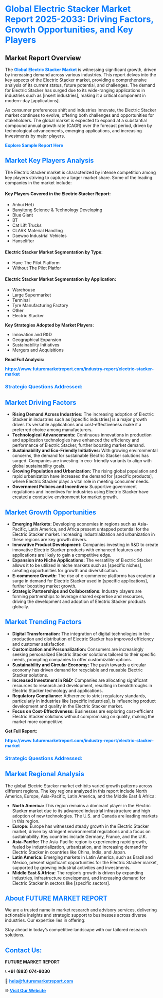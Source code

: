 <h1 style="color: #007BFF;">Global Electric Stacker Market Report 2025-2033: Driving Factors, Growth Opportunities, and Key Players</h1>

<section id="overview">
<h2>Market Report Overview</h2>
<p>The <a href="https://www.futuremarketreport.com/industry-report/electric-stacker-market" style="color: #007BFF; text-decoration: none;"><strong>Global Electric Stacker Market</strong></a> is witnessing significant growth, driven by increasing demand across various industries. This report delves into the key aspects of the Electric Stacker market, providing a comprehensive analysis of its current status, future potential, and challenges. The demand for Electric Stacker has surged due to its wide-ranging applications in industries such as [insert industries], making it a critical component in modern-day [applications].</p>
<p>As consumer preferences shift and industries innovate, the Electric Stacker market continues to evolve, offering both challenges and opportunities for stakeholders. The global market is expected to expand at a substantial compound annual growth rate (CAGR) over the forecast period, driven by technological advancements, emerging applications, and increasing investments by major players.</p>
</section>

<section id="overview">
<p><a href="https://www.futuremarketreport.com/request-sample/reportId=119913" style="color: #007BFF; text-decoration: none;"><strong>Explore Sample Report Here</strong></a></p>
</section>

<section id="key-players">
<h2 style="color: #007BFF;">Market Key Players Analysis</h2>
<p>The Electric Stacker market is characterized by intense competition among key players striving to capture a larger market share. Some of the leading companies in the market include:</p>
<h4>Key Players Covered in the Electric Stacker Report:</h4>
<ul><li>Anhui HeLi</li><li>Banyitong Science &amp; Technology Developing</li><li>Blue Giant</li><li>BT</li><li>Cat Lift Trucks</li><li>CLARK Material Handling</li><li>Daewoo Industrial Vehicles</li><li>Hanselifter</li></ul>
<h4>Electric Stacker Market Segmentation by Type:</h4>
<ul><li>Have The Pilot Platform</li><li>Without The Pilot Platfor</li></ul>

<h4>Electric Stacker Market Segmentation by Application:</h4>
<ul><li>Warehouse</li><li>Large Supermarket</li><li>Terminal</li><li>Tyre Manufacturing Factory</li><li>Other</li><li>Electric Stacker</li></ul>
<p><strong>Key Strategies Adopted by Market Players:</strong></p>
<ul>
<li>Innovation and R&D</li>
<li>Geographical Expansion</li>
<li>Sustainability Initiatives</li>
<li>Mergers and Acquisitions</li>
</ul>
</section>

<section>
<p><strong>Read Full Analysis: </strong></p><a href="https://www.futuremarketreport.com/industry-report/electric-stacker-market" style="color: #007BFF; text-decoration: none;"><strong>https://www.futuremarketreport.com/industry-report/electric-stacker-market</strong></a>
<h3 style="color: #007BFF;">Strategic Questions Addressed:</h3>
</section>

<section id="driving-factors">
<h2 style="color: #007BFF;">Market Driving Factors</h2>
<ul>
<li><strong>Rising Demand Across Industries:</strong> The increasing adoption of Electric Stacker in industries such as [specific industries] is a major growth driver. Its versatile applications and cost-effectiveness make it a preferred choice among manufacturers.</li>
<li><strong>Technological Advancements:</strong> Continuous innovations in production and application technologies have enhanced the efficiency and performance of Electric Stacker, further boosting market demand.</li>
<li><strong>Sustainability and Eco-Friendly Initiatives:</strong> With growing environmental concerns, the demand for sustainable Electric Stacker solutions has surged. Companies are investing in eco-friendly variants to align with global sustainability goals.</li>
<li><strong>Growing Population and Urbanization:</strong> The rising global population and rapid urbanization have increased the demand for [specific products], where Electric Stacker plays a vital role in meeting consumer needs.</li>
<li><strong>Government Policies and Incentives:</strong> Supportive government regulations and incentives for industries using Electric Stacker have created a conducive environment for market growth.</li>
</ul>
</section>

<section id="growth-opportunities">
<h2 style="color: #007BFF;">Market Growth Opportunities</h2>
<ul>
<li><strong>Emerging Markets:</strong> Developing economies in regions such as Asia-Pacific, Latin America, and Africa present untapped potential for the Electric Stacker market. Increasing industrialization and urbanization in these regions are key growth drivers.</li>
<li><strong>Innovative Product Development:</strong> Companies investing in R&D to create innovative Electric Stacker products with enhanced features and applications are likely to gain a competitive edge.</li>
<li><strong>Expansion into Niche Applications:</strong> The versatility of Electric Stacker allows it to be utilized in niche markets such as [specific niches], creating opportunities for growth and diversification.</li>
<li><strong>E-commerce Growth:</strong> The rise of e-commerce platforms has created a surge in demand for Electric Stacker used in [specific applications], further boosting market growth.</li>
<li><strong>Strategic Partnerships and Collaborations:</strong> Industry players are forming partnerships to leverage shared expertise and resources, driving the development and adoption of Electric Stacker products globally.</li>
</ul>
</section>

<section id="trending-factors">
<h2 style="color: #007BFF;">Market Trending Factors</h2>
<ul>
<li><strong>Digital Transformation:</strong> The integration of digital technologies in the production and distribution of Electric Stacker has improved efficiency and customer satisfaction.</li>
<li><strong>Customization and Personalization:</strong> Consumers are increasingly seeking personalized Electric Stacker solutions tailored to their specific needs, prompting companies to offer customizable options.</li>
<li><strong>Sustainability and Circular Economy:</strong> The push towards a circular economy has driven demand for recyclable and reusable Electric Stacker solutions.</li>
<li><strong>Increased Investment in R&D:</strong> Companies are allocating significant resources to research and development, resulting in breakthroughs in Electric Stacker technology and applications.</li>
<li><strong>Regulatory Compliance:</strong> Adherence to strict regulatory standards, particularly in industries like [specific industries], is influencing product development and quality in the Electric Stacker market.</li>
<li><strong>Focus on Cost-Effectiveness:</strong> Businesses are exploring cost-efficient Electric Stacker solutions without compromising on quality, making the market more competitive.</li>
</ul>
</section>

<section>
<p><strong>Get Full Report: </strong></p><a href="https://www.futuremarketreport.com/industry-report/electric-stacker-market" style="color: #007BFF; text-decoration: none;"><strong>https://www.futuremarketreport.com/industry-report/electric-stacker-market</strong></a>
<h3 style="color: #007BFF;">Strategic Questions Addressed:</h3>
</section>


<section id="regional-analysis">
<h2 style="color: #007BFF;">Market Regional Analysis</h2>
<p>The global Electric Stacker market exhibits varied growth patterns across different regions. The key regions analyzed in this report include North America, Europe, Asia-Pacific, Latin America, and the Middle East & Africa:</p>
<ul>
<li><strong>North America:</strong> This region remains a dominant player in the Electric Stacker market due to its advanced industrial infrastructure and high adoption of new technologies. The U.S. and Canada are leading markets in this region.</li>
<li><strong>Europe:</strong> Europe has witnessed steady growth in the Electric Stacker market, driven by stringent environmental regulations and a focus on sustainability. Key countries include Germany, France, and the U.K.</li>
<li><strong>Asia-Pacific:</strong> The Asia-Pacific region is experiencing rapid growth, fueled by industrialization, urbanization, and increasing demand for Electric Stacker in countries like China, India, and Japan.</li>
<li><strong>Latin America:</strong> Emerging markets in Latin America, such as Brazil and Mexico, present significant opportunities for the Electric Stacker market, supported by growing industrial activities and investments.</li>
<li><strong>Middle East & Africa:</strong> The region’s growth is driven by expanding industries, infrastructure development, and increasing demand for Electric Stacker in sectors like [specific sectors].</li>
</ul>
</section>

<footer>
<h2 style="color: #007BFF;">About FUTURE MARKET REPORT</h2>
<p>We are a trusted name in market research and advisory services, delivering actionable insights and strategic support to businesses across diverse industries. Our expertise lies in offering:</p>

<p>Stay ahead in today’s competitive landscape with our tailored research solutions.</p>

<h2 style="color: #007BFF;">Contact Us:</h2>
<p><strong>FUTURE MARKET REPORT</strong></p>
<p>📞 <strong>+91 (883) 074-8030</strong></p>
<p>📧 <strong><a href="mailto:help@futuremarketreport.com" style="color: #007BFF;">help@futuremarketreport.com</a></strong></p>
<p>🌐 <strong><a href="https://www.futuremarketreport.com/" style="color: #007BFF;">Visit Our Website</a></strong></p>
</footer>